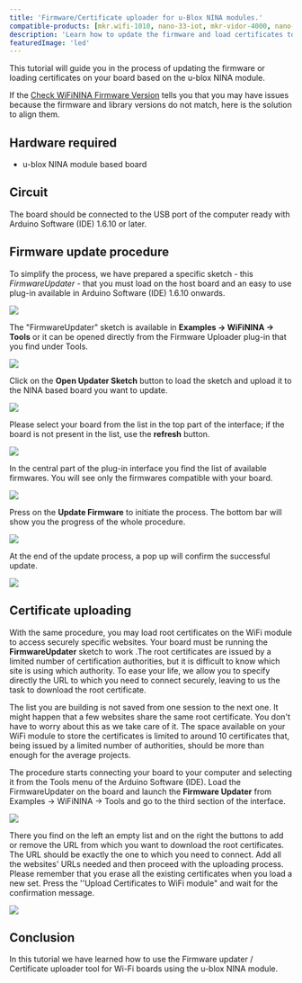```yaml
---
title: 'Firmware/Certificate uploader for u-Blox NINA modules.'
compatible-products: [mkr.wifi-1010, nano-33-iot, mkr-vidor-4000, nano-rp2040-connect, uno-wifi-rev-2]
description: 'Learn how to update the firmware and load certificates to your u-blox NINA Wi-Fi based board.'
featuredImage: 'led'
---
```


This tutorial will guide you in the process of updating the firmware or loading certificates on your board based on the u-blox NINA module.

If the [Check WiFiNINA Firmware Version](/en/Tutorial/CheckWiFiNINAFirmwareVersion) tells you that you may have issues because the firmware and library versions do not match, here is the solution to align them.

## Hardware required

- u-blox NINA module based board

## Circuit

The board should be connected to the USB port of the computer ready with Arduino Software (IDE) 1.6.10 or later.

## Firmware update procedure

To simplify the process, we have prepared a specific sketch - this *FirmwareUpdater* - that you must load on the host board and an easy to use plug-in available in Arduino Software (IDE) 1.6.10 onwards.

![](assets/Tools_Updater.jpg)

The "FirmwareUpdater" sketch is available in **Examples -> WiFiNINA -> Tools** or it can be opened directly from the Firmware Uploader plug-in that you find under Tools.

![](assets/FW_UPD_1.jpg)

Click on the **Open Updater Sketch** button to load the sketch and upload it to the NINA based board you want to update.

![](assets/FW_UPD_0.jpg)

Please select your board from the list in the top part of the interface; if the board is not present in the list, use the **refresh** button.

![](assets/FW_UPD_1.jpg)

In the central part of the plug-in interface you find the list of available firmwares. You will see only the firmwares compatible with your board.

![](assets/FW_UPD_2.jpg)

Press on the **Update Firmware** to initiate the process. The bottom bar will show you the progress of the whole procedure.

![](assets/FW_UPD_3.jpg)

At the end of the update process, a pop up will confirm the successful update.

![](assets/FW_UPD_4.jpg)

## Certificate uploading

With the same procedure, you may load root certificates on the WiFi module to access securely specific websites. Your board must be running the **FirmwareUpdater** sketch to work .The root certificates are issued by a limited number of certification authorities, but it is difficult to know which site is using which authority. To ease your life, we allow you to specify directly the URL to which you need to connect securely, leaving to us the task to download the root certificate.

The list you are building is not saved from one session to the next one. It might happen that a few websites share the same root certificate. You don't have to worry about this as we take care of it. The space available on your WiFi module to store the certificates is limited to around 10 certificates that, being issued by a limited number of authorities, should be more than enough for the average projects.

The procedure starts connecting your board to your computer and selecting it from the Tools menu of the Arduino Software (IDE). Load the FirmwareUpdater on the board and launch the **Firmware Updater** from Examples -> WiFiNINA -> Tools and go to the third section of the interface.

![](assets/FW_UPD_1.jpg)

There you find on the left an empty list and on the right the buttons to add or remove the URL from which you want to download the root certificates. The URL should be exactly the one to which you need to connect. Add all the websites' URLs needed and then proceed with the uploading process. Please remember that you erase all the existing certificates when you load a new set.
Press the ''Upload Certificates to WiFi module" and wait for the confirmation message.

![](assets/FW_UpdateCert_1b.jpg)

## Conclusion

In this tutorial we have learned how to use the Firmware updater / Certificate uploader tool for Wi-Fi boards using the u-blox NINA module.